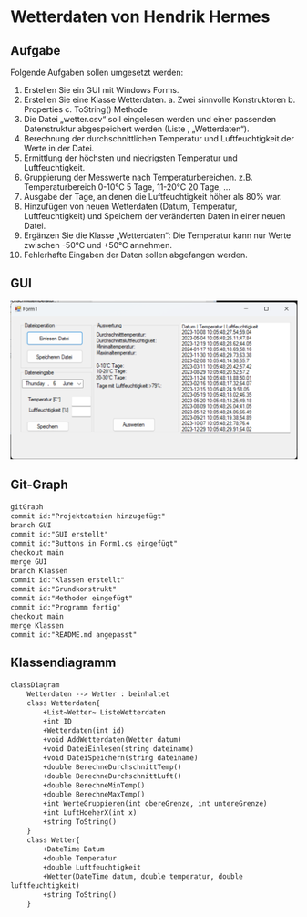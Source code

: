 # Wetterdaten von Hendrik Hermes
## Aufgabe
Folgende Aufgaben sollen umgesetzt werden:
1. Erstellen Sie ein GUI mit Windows Forms.
2. Erstellen Sie eine Klasse Wetterdaten.
a. Zwei sinnvolle Konstruktoren
b. Properties
c. ToString() Methode
3. Die Datei „wetter.csv“ soll eingelesen werden und einer passenden Datenstruktur
abgespeichert werden (Liste , „Wetterdaten“).
4. Berechnung der durchschnittlichen Temperatur und Luftfeuchtigkeit der Werte in der
Datei.
5. Ermittlung der höchsten und niedrigsten Temperatur und Luftfeuchtigkeit.
6. Gruppierung der Messwerte nach Temperaturbereichen.
z.B. Temperaturbereich 0-10°C 5 Tage, 11-20°C 20 Tage, ...
7. Ausgabe der Tage, an denen die Luftfeuchtigkeit höher als 80% war.
8. Hinzufügen von neuen Wetterdaten (Datum, Temperatur, Luftfeuchtigkeit) und
Speichern der veränderten Daten in einer neuen Datei.
9. Ergänzen Sie die Klasse „Wetterdaten“: Die Temperatur kann nur Werte zwischen
-50°C und +50°C annehmen.
10. Fehlerhafte Eingaben der Daten sollen abgefangen werden.
## GUI
![Bild vom GUI](imageGUI.png)
## Git-Graph
```mermaid
gitGraph
commit id:"Projektdateien hinzugefügt"
branch GUI
commit id:"GUI erstellt"
commit id:"Buttons in Form1.cs eingefügt"
checkout main
merge GUI
branch Klassen
commit id:"Klassen erstellt"
commit id:"Grundkonstrukt"
commit id:"Methoden eingefügt"
commit id:"Programm fertig"
checkout main
merge Klassen
commit id:"README.md angepasst"
```
## Klassendiagramm
```mermaid
classDiagram
    Wetterdaten --> Wetter : beinhaltet
    class Wetterdaten{
        +List~Wetter~ ListeWetterdaten
        +int ID
        +Wetterdaten(int id)
        +void AddWetterdaten(Wetter datum)
        +void DateiEinlesen(string dateiname)
        +void DateiSpeichern(string dateiname)
        +double BerechneDurchschnittTemp()
        +double BerechneDurchschnittLuft()
        +double BerechneMinTemp()
        +double BerechneMaxTemp()
        +int WerteGruppieren(int obereGrenze, int untereGrenze)
        +int LuftHoeherX(int x)
        +string ToString()
    }
    class Wetter{
        +DateTime Datum
        +double Temperatur
        +double Luftfeuchtigkeit
        +Wetter(DateTime datum, double temperatur, double luftfeuchtigkeit)
        +string ToString()
    }
```

